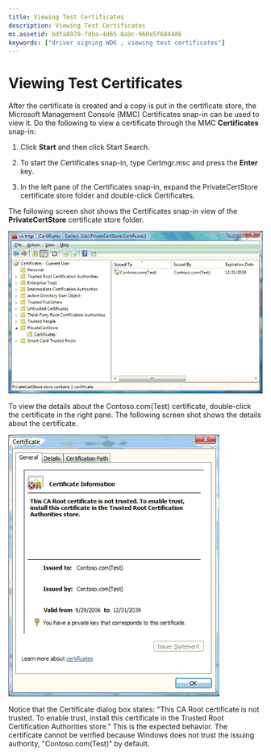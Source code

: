 ```yaml
---
title: Viewing Test Certificates
description: Viewing Test Certificates
ms.assetid: bdfa8970-fdba-4d65-8a9c-960e5f6844d6
keywords: ["driver signing WDK , viewing test certificates"]
---
```


# Viewing Test Certificates


After the certificate is created and a copy is put in the certificate store, the Microsoft Management Console (MMC) Certificates snap-in can be used to view it. Do the following to view a certificate through the MMC **Certificates** snap-in:

1.  Click **Start** and then click Start Search.

2.  To start the Certificates snap-in, type Certmgr.msc and press the **Enter** key.

3.  In the left pane of the Certificates snap-in, expand the PrivateCertStore certificate store folder and double-click Certificates.

The following screen shot shows the Certificates snap-in view of the **PrivateCertStore** certificate store folder.

![screen shot of the certificate store showing the test certificate ](images/certstore.png)

To view the details about the Contoso.com(Test) certificate, double-click the certificate in the right pane. The following screen shot shows the details about the certificate.

![screen shot of the certificate window displaying the details of the contoso.com (test) certificate](images/certinfo.png)

Notice that the Certificate dialog box states: "This CA Root certificate is not trusted. To enable trust, install this certificate in the Trusted Root Certification Authorities store." This is the expected behavior. The certificate cannot be verified because Windows does not trust the issuing authority, "Contoso.com(Test)" by default.

 

 





